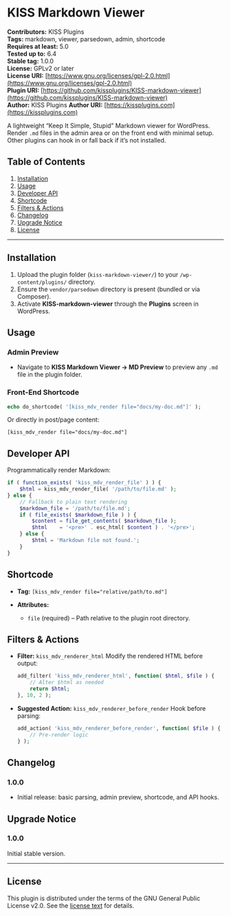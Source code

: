# KISS Markdown Viewer

**Contributors:** KISS Plugins  
**Tags:** markdown, viewer, parsedown, admin, shortcode  
**Requires at least:** 5.0  
**Tested up to:** 6.4   
**Stable tag:** 1.0.0  
**License:** GPLv2 or later  
**License URI:** [https://www.gnu.org/licenses/gpl-2.0.html](https://www.gnu.org/licenses/gpl-2.0.html)  
**Plugin URI:** [https://github.com/kissplugins/KISS-markdown-viewer](https://github.com/kissplugins/KISS-markdown-viewer)  
**Author:** KISS Plugins
**Author URI:** [https://kissplugins.com](https://kissplugins.com)  

A lightweight “Keep It Simple, Stupid” Markdown viewer for WordPress. Render `.md` files in the admin area or on the front end with minimal setup. Other plugins can hook in or fall back if it’s not installed.

## Table of Contents

1. [Installation](#installation)
2. [Usage](#usage)
3. [Developer API](#developer-api)
4. [Shortcode](#shortcode)
5. [Filters & Actions](#filters--actions)
6. [Changelog](#changelog)
7. [Upgrade Notice](#upgrade-notice)
8. [License](#license)

---

## Installation

1. Upload the plugin folder (`kiss-markdown-viewer/`) to your `/wp-content/plugins/` directory.
2. Ensure the `vendor/parsedown` directory is present (bundled or via Composer).
3. Activate **KISS-markdown-viewer** through the **Plugins** screen in WordPress.

## Usage

### Admin Preview

* Navigate to **KISS Markdown Viewer → MD Preview** to preview any `.md` file in the plugin folder.

### Front-End Shortcode

```php
echo do_shortcode( '[kiss_mdv_render file="docs/my-doc.md"]' );
```

Or directly in post/page content:

```
[kiss_mdv_render file="docs/my-doc.md"]
```

## Developer API

Programmatically render Markdown:

```php
if ( function_exists( 'kiss_mdv_render_file' ) ) {
    $html = kiss_mdv_render_file( '/path/to/file.md' );
} else {
    // Fallback to plain text rendering
    $markdown_file = '/path/to/file.md';
    if ( file_exists( $markdown_file ) ) {
        $content = file_get_contents( $markdown_file );
        $html    = '<pre>' . esc_html( $content ) . '</pre>';
    } else {
        $html = 'Markdown file not found.';
    }
}
```

## Shortcode

* **Tag:** `[kiss_mdv_render file="relative/path/to.md"]`
* **Attributes:**

  * `file` (required) – Path relative to the plugin root directory.

## Filters & Actions

* **Filter:** `kiss_mdv_renderer_html`
  Modify the rendered HTML before output:

  ```php
  add_filter( 'kiss_mdv_renderer_html', function( $html, $file ) {
      // Alter $html as needed
      return $html;
  }, 10, 2 );
  ```

* **Suggested Action:** `kiss_mdv_renderer_before_render`
  Hook before parsing:

  ```php
  add_action( 'kiss_mdv_renderer_before_render', function( $file ) {
      // Pre-render logic
  } );
  ```

## Changelog

### 1.0.0

* Initial release: basic parsing, admin preview, shortcode, and API hooks.

## Upgrade Notice

### 1.0.0

Initial stable version.

---

## License

This plugin is distributed under the terms of the GNU General Public License v2.0.
See the [license text](https://www.gnu.org/licenses/gpl-2.0.html) for details.
